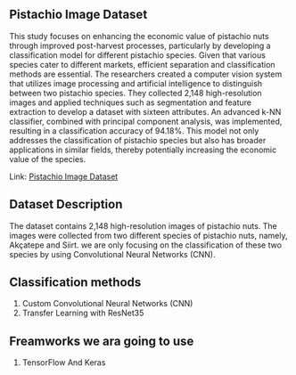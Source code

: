 ## Pistachio Image Dataset

This study focuses on enhancing the economic value of pistachio nuts through improved post-harvest processes, particularly by developing a classification model for different pistachio species. Given that various species cater to different markets, efficient separation and classification methods are essential. The researchers created a computer vision system that utilizes image processing and artificial intelligence to distinguish between two pistachio species. They collected 2,148 high-resolution images and applied techniques such as segmentation and feature extraction to develop a dataset with sixteen attributes. An advanced k-NN classifier, combined with principal component analysis, was implemented, resulting in a classification accuracy of 94.18%. This model not only addresses the classification of pistachio species but also has broader applications in similar fields, thereby potentially increasing the economic value of the species.

Link: [Pistachio Image Dataset](https://www.kaggle.com/datasets/muratkokludataset/pistachio-image-dataset)

## Dataset Description

The dataset contains 2,148 high-resolution images of pistachio nuts. The images were collected from two different species of pistachio nuts, namely, Akçatepe and Siirt. we are only focusing on the classification of these two species by using Convolutional Neural Networks (CNN).

## Classification methods

1.  Custom Convolutional Neural Networks (CNN)
2.  Transfer Learning with ResNet35

## Freamworks we ara going to use

1. TensorFlow And Keras
